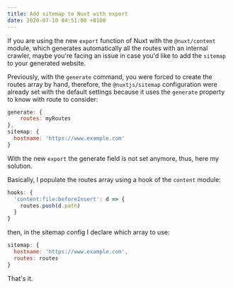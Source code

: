 ```yaml
---
title: Add sitemap to Nuxt with export
date: 2020-07-10 04:51:00 +0100
---
```



If you are using the new `export` function of Nuxt with the `@nuxt/content` module, which generates automatically all the routes with an internal crawler, maybe you're facing an issue in case you'd like to add the `sitemap` to your generated website.

Previously, with the `generate` command, you were forced to create the routes array by hand, therefore, the `@nuxtjs/sitemap` configuration were already set with the default settings because it uses the `generate` property to know with route to consider:

```javascript
generate: {
    routes: myRoutes
},
sitemap: {
  hostname: 'https://www.example.com'
}
```

With the new `export` the generate field is not set anymore, thus, here my solution.

Basically, I populate the routes array using a hook of the `content` module:

```javascript
hooks: {
  'content:file:beforeInsert': d => {
    routes.push(d.path)
  }
}
```

then, in the sitemap config I declare which array to use:

```javascript
sitemap: {
  hostname: 'https://www.example.com',
  routes: routes
}
```

That's it.